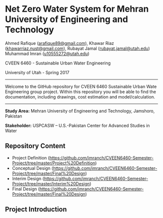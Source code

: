 # Net Zero Water System for Mehran University of Engineering and Technology

Ahmed Rafique (arafique89@gmail.com), Khawar Riaz (khawarriaz.nust@gmail.com), Rubayat Jamal (rubayat.jamal@utah.edu) Muhammad Imran (u10555272@utah.edu)

CVEEN 6460 - Sustainable Urban Water Engineering 

University of Utah - Spring 2017

---------------------
Welcome to the GitHub repository for CVEEN 6460 Sustainable Urban Wate Engineering group project. Within this repository you will be able to find the documentation, including drawings, cost estimation and model/calculation. 

---------------------

**Study Area:** Mehran University of Engineering and Technology, Jamshoro, Pakistan

**Stakeholder:** USPCASW – U.S.-Pakistan Center for Advanced Studies in Water

## Repository Content
* Project Definition (https://github.com/imranch/CVEEN6460-Semester-Project/tree/master/Project%20Definition)
* Conceptual Design (https://github.com/imranch/CVEEN6460-Semester-Project/tree/master/Final%20Design)
* Interim Design (https://github.com/imranch/CVEEN6460-Semester-Project/tree/master/Interim%20Design)
* Final Design (https://github.com/imranch/CVEEN6460-Semester-Project/tree/master/Final%20Design)

## Project Introduction

